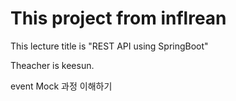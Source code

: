 # This project from inflrean

This lecture title is "REST API using SpringBoot"

Theacher is keesun.

event Mock 과정 이해하기